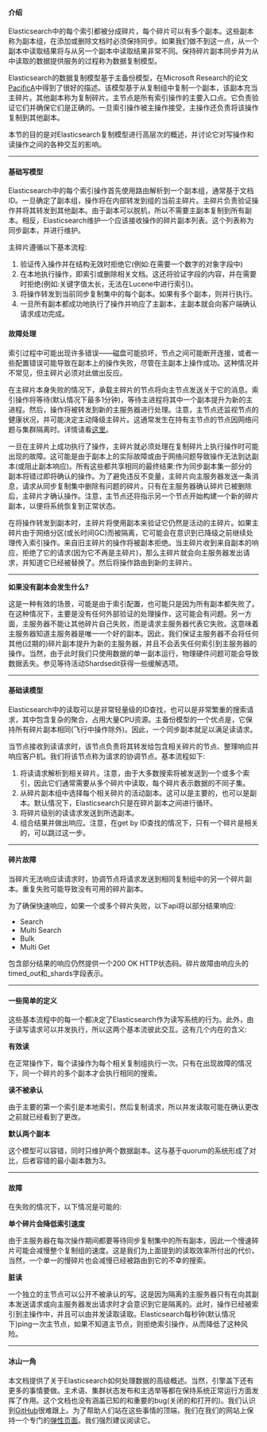 #### 介绍

Elasticsearch中的每个索引都被分成碎片，每个碎片可以有多个副本。这些副本称为副本组，在添加或删除文档时必须保持同步。如果我们做不到这一点，从一个副本中读取结果将与从另一个副本中读取结果非常不同。保持碎片副本同步并为从中读取的数据提供服务的过程称为数据复制模型。

Elasticsearch的数据复制模型基于主备份模型，在Microsoft Research的论文[PacificA](<https://www.microsoft.com/en-us/research/publication/pacifica-replication-in-log-based-distributed-storage-systems/>)中得到了很好的描述。该模型基于从复制组中复制一个副本，该副本充当主碎片。其他副本称为复制碎片。主节点是所有索引操作的主要入口点。它负责验证它们并确保它们是正确的。一旦索引操作被主操作接受，主操作还负责将该操作复制到其他副本。

本节的目的是对Elasticsearch复制模型进行高层次的概述，并讨论它对写操作和读操作之间的各种交互的影响。

----

#### 基础写模型

Elasticsearch中的每个索引操作首先使用路由解析到一个副本组，通常基于文档ID。一旦确定了副本组，操作将在内部转发到组的当前主碎片。主碎片负责验证操作并将其转发到其他副本。由于副本可以脱机，所以不需要主副本复制到所有副本。相反，Elasticsearch维护一个应该接收操作的碎片副本列表。这个列表称为同步副本，并进行维护。

主碎片遵循以下基本流程:

1. 验证传入操作并在结构无效时拒绝它(例如:在需要一个数字的对象字段中)
2. 在本地执行操作，即索引或删除相关文档。这还将验证字段的内容，并在需要时拒绝(例如:关键字值太长，无法在Lucene中进行索引)。
3. 将操作转发到当前同步复制集中的每个副本。如果有多个副本，则并行执行。
4. 一旦所有副本都成功地执行了操作并响应了主副本，主副本就会向客户端确认请求成功完成。

#### 故障处理

索引过程中可能出现许多错误——磁盘可能损坏，节点之间可能断开连接，或者一些配置错误可能导致在副本上的操作失败，尽管在主副本上操作成功。这种情况并不常见，但主碎片必须对此做出反应。

在主碎片本身失败的情况下，承载主碎片的节点将向主节点发送关于它的消息。索引操作将等待(默认情况下最多1分钟)，等待主进程将其中一个副本提升为新的主进程。然后，操作将被转发到新的主服务器进行处理。注意，主节点还监视节点的健康状况，并可能决定主动降级主碎片。这通常发生在持有主节点的节点因网络问题与集群隔离时。详情请看[这里](https://www.elastic.co/guide/en/elasticsearch/reference/current/docs-replication.html#demoted-primary)。

一旦在主碎片上成功执行了操作，主碎片就必须处理在复制碎片上执行操作时可能出现的故障。这可能是由于副本上的实际故障或由于网络问题导致操作无法到达副本(或阻止副本响应)。所有这些都共享相同的最终结果:作为同步副本集一部分的副本将错过即将确认的操作。为了避免违反不变量，主碎片向主服务器发送一条消息，请求从同步复制集中删除有问题的碎片。只有在主服务器确认碎片已被删除后，主碎片才确认操作。注意，主节点还将指示另一个节点开始构建一个新的碎片副本，以便将系统恢复到正常状态。

在将操作转发到副本时，主碎片将使用副本来验证它仍然是活动的主碎片。如果主碎片由于网络分区(或长时间GC)而被隔离，它可能会在意识到已降级之前继续处理传入索引操作。来自旧主碎片的操作将被副本拒绝。当主碎片收到来自副本的响应，拒绝了它的请求(因为它不再是主碎片)，那么主碎片就会向主服务器发出请求，并知道它已经被替换了。然后将操作路由到新的主碎片。

---

**如果没有副本会发生什么?**

这是一种有效的场景，可能是由于索引配置，也可能只是因为所有副本都失败了。在这种情况下，主要是没有任何外部验证的处理操作，这可能会有问题。另一方面，主服务器不能让其他碎片自己失败，而是请求主服务器代表它失败。这意味着主服务器知道主服务器是唯一一个好的副本。因此，我们保证主服务器不会将任何其他(过期的)碎片副本提升为新的主服务器，并且不会丢失任何索引到主服务器的操作。当然，由于此时我们只使用数据的单一副本运行，物理硬件问题可能会导致数据丢失。参见等待活动Shardsedit获得一些缓解选项。

---



#### 基础读模型

Elasticsearch中的读取可以是非常轻量级的ID查找，也可以是非常繁重的搜索请求，其中包含复杂的聚合，占用大量CPU资源。主备份模型的一个优点是，它保持所有碎片副本相同(飞行中操作除外)。因此，一个同步副本就足以满足读请求。

当节点接收到读请求时，该节点负责将其转发给包含相关碎片的节点、整理响应并响应客户机。我们将该节点称为请求的协调节点。基本流程如下:

1. 将读请求解析到相关碎片。注意，由于大多数搜索将被发送到一个或多个索引，因此它们通常需要从多个碎片中读取，每个碎片表示数据的不同子集。
2. 从碎片副本组中选择每个相关碎片的活动副本。这可以是主要的，也可以是副本。默认情况下，Elasticsearch只是在碎片副本之间进行循环。
3. 将碎片级别的读请求发送到所选副本。
4. 组合结果并做出响应。注意，在get by ID查找的情况下，只有一个碎片是相关的，可以跳过这一步。

---

#### 碎片故障

当碎片无法响应读请求时，协调节点将请求发送到相同复制组中的另一个碎片副本。重复失败可能导致没有可用的碎片副本。

为了确保快速响应，如果一个或多个碎片失败，以下api将以部分结果响应:

* Search
* Multi Search
* Bulk
* Multi Get

包含部分结果的响应仍然提供一个200 OK HTTP状态码。碎片故障由响应头的timed_out和_shards字段表示。

---

#### 一些简单的定义

这些基本流程中的每一个都决定了Elasticsearch作为读写系统的行为。此外，由于读写请求可以并发执行，所以这两个基本流彼此交互。这有几个内在的含义:

**有效读**

在正常操作下，每个读操作为每个相关复制组执行一次。只有在出现故障的情况下，同一个碎片的多个副本才会执行相同的搜索。

**读不被承认**

由于主要的第一个索引是本地索引，然后复制请求，所以并发读取可能在确认更改之前就已经看到了更改。

**默认两个副本**

这个模型可以容错，同时只维护两个数据副本。这与基于quorum的系统形成了对比，后者容错的最小副本数为3。

---

#### 故障

在失败的情况下，以下情况是可能的:

**单个碎片会降低索引速度**

由于主服务器在每次操作期间都要等待同步复制集中的所有副本，因此一个慢速碎片可能会减慢整个复制组的速度。这是我们为上面提到的读取效率所付出的代价。当然，一个单一的慢碎片也会减慢已经被路由到它的不幸的搜索。

**脏读**

一个独立的主节点可以公开不被承认的写。这是因为隔离的主服务器只有在向其副本发送请求或向主服务器发出请求时才会意识到它是隔离的。此时，操作已经被索引到主操作中，并且可以由并发读取读取。Elasticsearch每秒钟(默认情况下)ping一次主节点，如果不知道主节点，则拒绝索引操作，从而降低了这种风险。

---

#### 冰山一角

本文档提供了关于Elasticsearch如何处理数据的高级概述。当然，引擎盖下还有更多的事情要做。主术语、集群状态发布和主选举等都在保持系统正常运行方面发挥了作用。这个文档也没有涵盖已知的和重要的bug(关闭的和打开的)。我们认识到[GitHub](https://github.com/elastic/elasticsearch/issues?q=label%3Aresiliency)很难跟上。为了帮助人们站在这些事情的顶端，我们在我们的网站上保持一个专门的[弹性页面](https://www.elastic.co/guide/en/elasticsearch/resiliency/current/index.html)。我们强烈建议阅读它。

